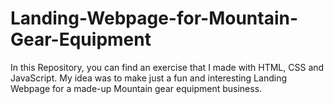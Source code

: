 # Landing-Webpage-for-Mountain-Gear-Equipment
In this Repository, you can find an exercise that I made with HTML, CSS and JavaScript. My idea was to make just a fun and interesting Landing Webpage for a made-up Mountain gear equipment business.
